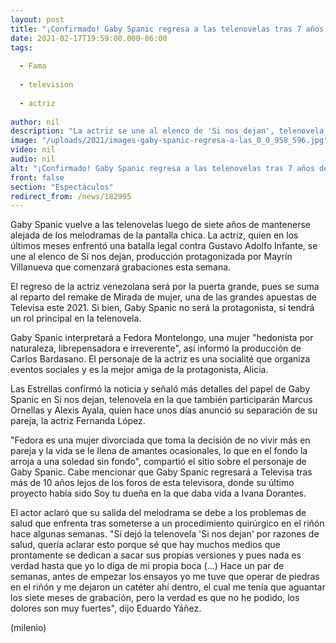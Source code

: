 ```yaml
---
layout: post
title: "¡Confirmado! Gaby Spanic regresa a las telenovelas tras 7 años de ausencia"
date: 2021-02-17T19:59:00.000-06:00
tags:
  
  - Fama
  
  - television
  
  - actriz
  
author: nil
description: "La actriz se une al elenco de 'Si nos dejan', telenovela de Televisa que estará protagonizada por Mayrín Villanueva. "
image: "/uploads/2021/images-gaby-spanic-regresa-a-las_0_0_958_596.jpg"
video: nil
audio: nil
alt: "¡Confirmado! Gaby Spanic regresa a las telenovelas tras 7 años de ausencia"
front: false
section: "Espectáculos"
redirect_from: /news/182995
---
```


Gaby Spanic vuelve a las telenovelas luego de siete años de mantenerse alejada de los melodramas de la pantalla chica. La actriz, quien en los últimos meses enfrentó una batalla legal contra Gustavo Adolfo Infante, se une al elenco de Si nos dejan, producción protagonizada por Mayrín Villanueva que comenzará grabaciones esta semana.  

El regreso de la actriz venezolana será por la puerta grande, pues se suma al reparto del remake de Mirada de mujer, una de las grandes apuestas de Televisa este 2021. Si bien, Gaby Spanic no será la protagonista, sí tendrá un rol principal en la telenovela. 

Gaby Spanic interpretará a Fedora Montelongo, una mujer "hedonista por naturaleza, librepensadora e irreverente", así informó la producción de Carlos Bardasano. El personaje de la actriz es una socialité que organiza eventos sociales y es la mejor amiga de la protagonista, Alicia.  

Las Estrellas confirmó la noticia y señaló más detalles del papel de Gaby Spanic en Si nos dejan, telenovela en la que también participarán Marcus Ornellas y Alexis Ayala, quien hace unos días anunció su separación de su pareja, la actriz Fernanda López.  

"Fedora es una mujer divorciada que toma la decisión de no vivir más en pareja y la vida se le llena de amantes ocasionales, lo que en el fondo la arroja a una soledad sin fondo", compartió el sitio sobre el personaje de Gaby Spanic.  Cabe mencionar que Gaby Spanic regresará a Televisa tras más de 10 años lejos de los foros de esta televisora, donde su último proyecto había sido Soy tu dueña en la que daba vida a Ivana Dorantes. 

El actor aclaró que su salida del melodrama se debe a los problemas de salud que enfrenta tras someterse a un procedimiento quirúrgico en el riñón hace algunas semanas. 
"Sí dejó la telenovela 'Si nos dejan' por razones de salud, quería aclarar esto porque sé que hay muchos medios que prontamente se dedican a sacar sus propias versiones y pues nada es verdad hasta que yo lo diga de mi propia boca (...) Hace un par de semanas, antes de empezar los ensayos yo me tuve que operar de piedras en el riñón y me dejaron un catéter ahí dentro, el cual me tenía que aguantar los siete meses de grabación, pero la verdad es que no he podido, los dolores son muy fuertes", dijo Eduardo Yáñez.  

(milenio)